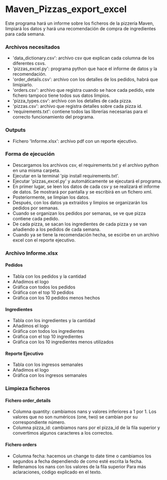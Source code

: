 # Maven_Pizzas_export_excel
Este programa hará un informe sobre los ficheros de la pizzería Maven, limpiará los datos y hará una recomendación de compra de ingredientes para cada semana.
### Archivos necesitados
- 'data_dictionary.csv': archivo csv que explican cada columna de los diferentes csvs.
- 'pizzas_excel.py': programa python que hace el informe de datos y la recomendación.
- 'order_details.csv': archivo con los detalles de los pedidos, habrá que limipiarlo.
- 'orders.csv': archivo que registra cuando se hace cada pedido, este fichero tampoco tiene todos sus datos limpios.
- 'pizza_types.csv': archivo con los detalles de cada pizza.
- 'pizzas.csv': archivo que registra detalles sobre cada pizza id.
- 'requirements.txt': contiene todos las librerías necesarias para el correcto funcionamiento del programa.
### Outputs
- Fichero 'Informe.xlsx': archivo pdf con un reporte ejecutivo.
### Forma de ejecución
- Descargamos los archivos csv, el requirements.txt y el archivo python en una misma carpeta.
- Ejecutar en la terminal 'pip install requirements.txt'.
- Ejecutar 'pizzas_excel.py' y automáticamente se ejecutará el programa. 
- En primer lugar, se leen los datos de cada csv y se realizará el informe de datos. Se mostrará por pantalla y se escribirá en un fichero xml.
- Posteriormente, se limpian los datos.
- Después, con los datos ya extraídos y limpios se organizarán los pedidos por semanas.
- Cuando se organizan los pedidos por semanas, se ve que pizza contiene cada pedido.
- De cada pizza, se sacan los ingredientes de cada pizza y se van añadiendo a los pedidos de cada semana.
- Cuando ya se tiene la recomendación hecha, se escirbe en un archivo excel con el reporte ejecutivo.  
### Archivo Informe.xlsx
#### Pedidos
- Tabla con los pedidos y la cantidad
- Añadimos el logo
- Gráfica con todos los pedidos
- Gráfica con el top 10 pedidos
- Gráfica con los 10 pedidos menos hechos
#### Ingredientes
- Tabla con los ingredientes y la cantidad
- Añadimos el logo
- Gráfica con todos los ingredientes
- Gráfica con el top 10 ingredientes
- Gráfica con los 10 ingredientes menos utilizados
#### Reporte Ejecutivo
- Tabla con los ingresos semanales
- Añadimos el logo
- Gráfica con los ingresos semanales
### Limpieza ficheros
#### Fichero order_details
- Columna quantity: cambiamos nans y valores inferiores a 1 por 1. Los valores que no son numéricos (one, two) se cambian por su correspondiente número.
- Columna pizza_id: cambiamos nans por el pizza_id de la fila superior y convertimos algunos caracteres a los correctos. 
#### Fichero orders
- Columna fecha: hacemos un change to date time o cambiamos los segundos a fecha dependiendo de como esté escrita la fecha. 
- Rellenamos los nans con los valores de la fila superior
Para más aclaraciones, código explicado en el texto.
